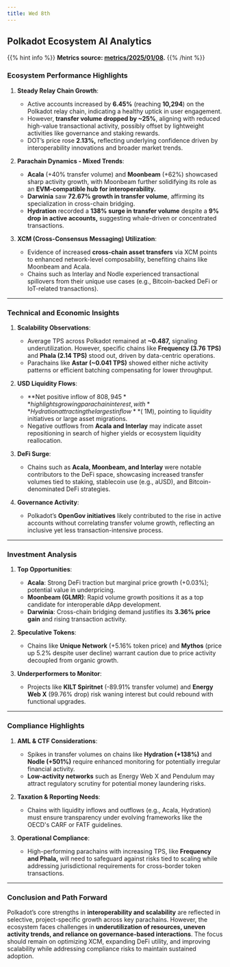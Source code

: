 ```yaml
---
title: Wed 8th
---
```


## **Polkadot Ecosystem AI Analytics**
{{% hint info %}}
**Metrics source: [metrics/2025/01/08](../../../../metrics/2025/01/08).**
{{% /hint %}}

### Ecosystem Performance Highlights
1. **Steady Relay Chain Growth**:
   - Active accounts increased by **6.45%** (reaching **10,294**) on the Polkadot relay chain, indicating a healthy uptick in user engagement.
   - However, **transfer volume dropped by ~25%**, aligning with reduced high-value transactional activity, possibly offset by lightweight activities like governance and staking rewards.
   - DOT’s price rose **2.13%,** reflecting underlying confidence driven by interoperability innovations and broader market trends.

2. **Parachain Dynamics - Mixed Trends**:
   - **Acala** (+40% transfer volume) and **Moonbeam** (+62%) showcased sharp activity growth, with Moonbeam further solidifying its role as an **EVM-compatible hub for interoperability.**
   - **Darwinia** saw **72.67% growth in transfer volume**, affirming its specialization in cross-chain bridging.
   - **Hydration** recorded a **138% surge in transfer volume** despite a **9% drop in active accounts,** suggesting whale-driven or concentrated transactions.

3. **XCM (Cross-Consensus Messaging) Utilization**:
   - Evidence of increased **cross-chain asset transfers** via XCM points to enhanced network-level composability, benefiting chains like Moonbeam and Acala.
   - Chains such as Interlay and Nodle experienced transactional spillovers from their unique use cases (e.g., Bitcoin-backed DeFi or IoT-related transactions).

---

### Technical and Economic Insights
1. **Scalability Observations**:
   - Average TPS across Polkadot remained at **~0.487,** signaling underutilization. However, specific chains like **Frequency (3.76 TPS)** and **Phala (2.14 TPS)** stood out, driven by data-centric operations.
   - Parachains like **Astar (~0.041 TPS)** showed either niche activity patterns or efficient batching compensating for lower throughput.

2. **USD Liquidity Flows**:
   - **Net positive inflow of $808,945** highlights growing parachain interest, with **Hydration attracting the largest inflow** (~$1M), pointing to liquidity initiatives or large asset migrations.
   - Negative outflows from **Acala and Interlay** may indicate asset repositioning in search of higher yields or ecosystem liquidity reallocation.

3. **DeFi Surge**:
   - Chains such as **Acala, Moonbeam, and Interlay** were notable contributors to the DeFi space, showcasing increased transfer volumes tied to staking, stablecoin use (e.g., aUSD), and Bitcoin-denominated DeFi strategies.

4. **Governance Activity**:
   - Polkadot’s **OpenGov initiatives** likely contributed to the rise in active accounts without correlating transfer volume growth, reflecting an inclusive yet less transaction-intensive process.

---

### Investment Analysis
1. **Top Opportunities**:
   - **Acala**: Strong DeFi traction but marginal price growth (+0.03%); potential value in underpricing.
   - **Moonbeam (GLMR)**: Rapid volume growth positions it as a top candidate for interoperable dApp development.
   - **Darwinia**: Cross-chain bridging demand justifies its **3.36% price gain** and rising transaction activity.

2. **Speculative Tokens**:
   - Chains like **Unique Network** (+5.16% token price) and **Mythos** (price up 5.2% despite user decline) warrant caution due to price activity decoupled from organic growth.

3. **Underperformers to Monitor**:
   - Projects like **KILT Spiritnet** (-89.91% transfer volume) and **Energy Web X** (99.76% drop) risk waning interest but could rebound with functional upgrades.

---

### Compliance Highlights
1. **AML & CTF Considerations**:
   - Spikes in transfer volumes on chains like **Hydration (+138%)** and **Nodle (+501%)** require enhanced monitoring for potentially irregular financial activity.
   - **Low-activity networks** such as Energy Web X and Pendulum may attract regulatory scrutiny for potential money laundering risks.

2. **Taxation & Reporting Needs**:
   - Chains with liquidity inflows and outflows (e.g., Acala, Hydration) must ensure transparency under evolving frameworks like the OECD's CARF or FATF guidelines.

3. **Operational Compliance**:
   - High-performing parachains with increasing TPS, like **Frequency and Phala,** will need to safeguard against risks tied to scaling while addressing jurisdictional requirements for cross-border token transactions.

---

### Conclusion and Path Forward
Polkadot’s core strengths in **interoperability and scalability** are reflected in selective, project-specific growth across key parachains. However, the ecosystem faces challenges in **underutilization of resources, uneven activity trends, and reliance on governance-based interactions**. The focus should remain on optimizing XCM, expanding DeFi utility, and improving scalability while addressing compliance risks to maintain sustained adoption.
